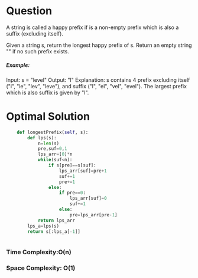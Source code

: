 # Question
A string is called a happy prefix if is a non-empty prefix which is also a suffix (excluding itself).

Given a string s, return the longest happy prefix of s. Return an empty string "" if no such prefix exists.


##### Example:
Input: s = "level"
Output: "l"
Explanation: s contains 4 prefix excluding itself ("l", "le", "lev", "leve"), and suffix ("l", "el", "vel", "evel"). The largest prefix which is also suffix is given by "l".


# Optimal Solution


``` python
    def longestPrefix(self, s):
        def lps(s):
            n=len(s)
            pre,suf=0,1
            lps_arr=[0]*n
            while(suf<n):
                if s[pre]==s[suf]:
                    lps_arr[suf]=pre+1
                    suf+=1
                    pre+=1
                else:
                    if pre==0:
                        lps_arr[suf]=0
                        suf+=1
                    else:
                        pre=lps_arr[pre-1]
            return lps_arr
        lps_a=lps(s)
        return s[:lps_a[-1]]
            
```
### Time Complexity:O(n)
### Space Complexity: O(1) 
